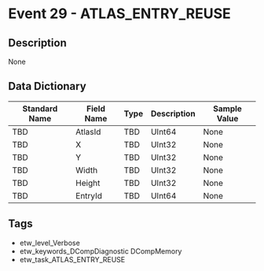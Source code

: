 # Event 29 - ATLAS_ENTRY_REUSE

## Description
None

## Data Dictionary
|Standard Name|Field Name|Type|Description|Sample Value|
|---|---|---|---|---|
|TBD|AtlasId|TBD|UInt64|None|None|
|TBD|X|TBD|UInt32|None|None|
|TBD|Y|TBD|UInt32|None|None|
|TBD|Width|TBD|UInt32|None|None|
|TBD|Height|TBD|UInt32|None|None|
|TBD|EntryId|TBD|UInt64|None|None|

## Tags
* etw_level_Verbose
* etw_keywords_DCompDiagnostic DCompMemory
* etw_task_ATLAS_ENTRY_REUSE